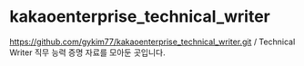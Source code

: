 # kakaoenterprise_technical_writer
https://github.com/gykim77/kakaoenterprise_technical_writer.git /
Technical Writer 직무 능력 증명 자료를 모아둔 곳입니다.
